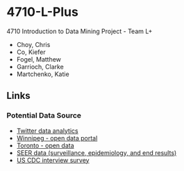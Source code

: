 # 4710-L-Plus
4710 Introduction to Data Mining Project - Team L+

* Choy, Chris
* Co, Kiefer
* Fogel, Matthew
* Garrioch, Clarke
* Martchenko, Katie

## Links

### Potential Data Source

* [Twitter data analytics](https://login.uml.idm.oclc.org/login?qurl=http%3a%2f%2fdx.doi.org%2f10.1007%2f978-1-4614-9372-3)
* [Winnipeg - open data portal](https://data.winnipeg.ca/)
* [Toronto - open data](https://open.toronto.ca/catalogue/?sort=last_refreshed%20desc)
* [SEER data (surveillance, epidemiology, and end results)](https://seer.cancer.gov/data-software/)
* [US CDC interview survey](https://www.cdc.gov/nchs/nhis/nhis_questionnaires.htm)